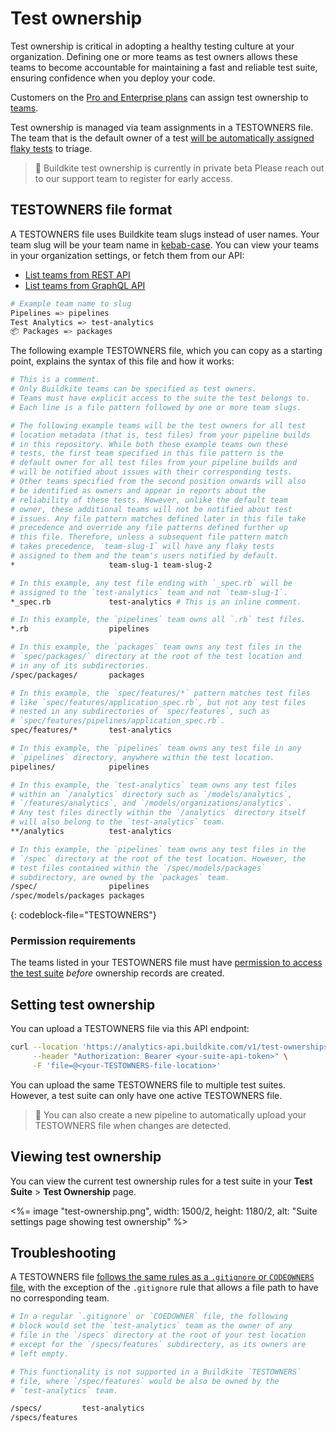 # Test ownership

Test ownership is critical in adopting a healthy testing culture at your organization. Defining one or more teams as test owners allows these teams to become accountable for maintaining a fast and reliable test suite, ensuring confidence when you deploy your code.

Customers on the [Pro and Enterprise plans](https://buildkite.com/pricing) can assign test ownership to [teams](/docs/test-analytics/permissions#manage-teams-and-permissions).

Test ownership is managed via team assignments in a TESTOWNERS file. The team that is the default owner of a test [will be automatically assigned flaky tests](/docs/test-analytics/flaky-test-assignment) to triage.

> 🚧 Buildkite test ownership is currently in private beta
> Please reach out to our support team to register for early access.

## TESTOWNERS file format

A TESTOWNERS file uses Buildkite team slugs instead of user names. Your team slug will be your team name in [kebab-case](https://en.wikipedia.org/wiki/Letter_case#Kebab_case). You can view your teams in your organization settings, or fetch them from our API:

- [List teams from REST API](/docs/apis/rest_api/teams#list-teams)
- [List teams from GraphQL API](/docs/apis/graphql/schemas/object/team)

```bash
# Example team name to slug
Pipelines => pipelines
Test Analytics => test-analytics
📦 Packages => packages
```

The following example TESTOWNERS file, which you can copy as a starting point, explains the syntax of this file and how it works:

```bash
# This is a comment.
# Only Buildkite teams can be specified as test owners.
# Teams must have explicit access to the suite the test belongs to.
# Each line is a file pattern followed by one or more team slugs.

# The following example teams will be the test owners for all test
# location metadata (that is, test files) from your pipeline builds
# in this repository. While both these example teams own these
# tests, the first team specified in this file pattern is the
# default owner for all test files from your pipeline builds and
# will be notified about issues with their corresponding tests.
# Other teams specified from the second position onwards will also
# be identified as owners and appear in reports about the
# reliability of these tests. However, unlike the default team
# owner, these additional teams will not be notified about test
# issues. Any file pattern matches defined later in this file take
# precedence and override any file patterns defined further up
# this file. Therefore, unless a subsequent file pattern match
# takes precedence, `team-slug-1` will have any flaky tests
# assigned to them and the team's users notified by default.
*                     team-slug-1 team-slug-2

# In this example, any test file ending with `_spec.rb` will be
# assigned to the `test-analytics` team and not `team-slug-1`.
*_spec.rb             test-analytics # This is an inline comment.

# In this example, the `pipelines` team owns all `.rb` test files.
*.rb                  pipelines

# In this example, the `packages` team owns any test files in the
# `spec/packages/` directory at the root of the test location and
# in any of its subdirectories.
/spec/packages/       packages

# In this example, the `spec/features/*` pattern matches test files
# like `spec/features/application_spec.rb`, but not any test files
# nested in any subdirectories of `spec/features`, such as
# `spec/features/pipelines/application_spec.rb`.
spec/features/*       test-analytics

# In this example, the `pipelines` team owns any test file in any
# `pipelines` directory, anywhere within the test location.
pipelines/            pipelines

# In this example, the `test-analytics` team owns any test files
# within an `/analytics` directory such as `/models/analytics`,
# `/features/analytics`, and `/models/organizations/analytics`.
# Any test files directly within the `/analytics` directory itself
# will also belong to the `test-analytics` team.
**/analytics          test-analytics

# In this example, the `pipelines` team owns any test files in the
# `/spec` directory at the root of the test location. However, the
# test files contained within the `/spec/models/packages`
# subdirectory, are owned by the `packages` team.
/spec/                pipelines
/spec/models/packages packages
```
{: codeblock-file="TESTOWNERS"}

### Permission requirements

The teams listed in your TESTOWNERS file must have [permission to access the test suite](/docs/test-analytics/permissions#manage-teams-and-permissions-test-suite-level-permissions) _before_ ownership records are created.

## Setting test ownership

You can upload a TESTOWNERS file via this API endpoint:

```bash
curl --location 'https://analytics-api.buildkite.com/v1/test-ownerships' \
     --header "Authorization: Bearer <your-suite-api-token>" \
     -F 'file=@<your-TESTOWNERS-file-location>'
```

You can upload the same TESTOWNERS file to multiple test suites. However, a test suite can only have one active TESTOWNERS file.

> 📘
> You can also create a new pipeline to automatically upload your TESTOWNERS file when changes are detected.

## Viewing test ownership

You can view the current test ownership rules for a test suite in your **Test Suite** > **Test Ownership** page.

<%= image "test-ownership.png", width: 1500/2, height: 1180/2, alt: "Suite settings page showing test ownership" %>

## Troubleshooting

A TESTOWNERS file [follows the same rules as a `.gitignore` or `CODEOWNERS` file](https://docs.github.com/en/repositories/managing-your-repositorys-settings-and-features/customizing-your-repository/about-code-owners#example-of-a-codeowners-file), with the exception of the `.gitignore` rule that allows a file path to have no corresponding team.

```bash
# In a regular `.gitignore` or `COEDOWNER` file, the following
# block would set the `test-analytics` team as the owner of any
# file in the `/specs` directory at the root of your test location
# except for the `/specs/features` subdirectory, as its owners are
# left empty.

# This functionality is not supported in a Buildkite `TESTOWNERS`
# file, where `/spec/features` would be also be owned by the
# `test-analytics` team.

/specs/         test-analytics
/specs/features
```
